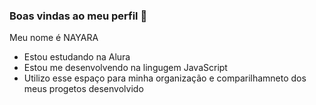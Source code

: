   ### Boas vindas ao meu perfil 💙
  Meu nome é NAYARA
  - Estou estudando na Alura 
  - Estou me desenvolvendo na lingugem JavaScript
  - Utilizo esse espaço para minha organização e comparilhamneto dos meus progetos desenvolvido
